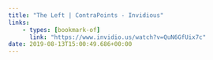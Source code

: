 ```yaml
---
title: "The Left | ContraPoints - Invidious"
links:
    - types: [bookmark-of]
      link: "https://www.invidio.us/watch?v=QuN6GfUix7c"
date: 2019-08-13T15:00:49.686+00:00
---
```


